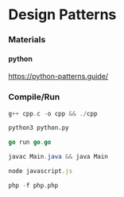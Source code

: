 # Design Patterns

### Materials

#### python
https://python-patterns.guide/

### Compile/Run

```c++
g++ cpp.c -o cpp && ./cpp
```

```python
python3 python.py
```

```go
go run go.go
```

```java
javac Main.java && java Main
```

```js
node javascript.js
```

```php
php -f php.php
```
